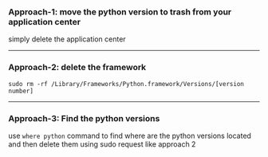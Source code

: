 ### Approach-1: move the python version to trash from your application center

simply delete the application center

---

### Approach-2: delete the framework

`sudo rm -rf /Library/Frameworks/Python.framework/Versions/[version number]`

---

### Approach-3: Find the python versions

use `where python` command to find where are the python versions located
and then delete them using sudo request like approach 2
